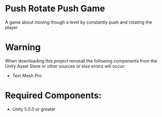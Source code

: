 # Push Rotate Push Game
A game about moving though a level by constantly push and rotating the player

# Warning
When downloading this project reinstall the following components from the Unity Asset Store or other sources or else errors will occur:

+ Text Mesh Pro

# Required Components:
+ Unity 5.5.0 or greater
